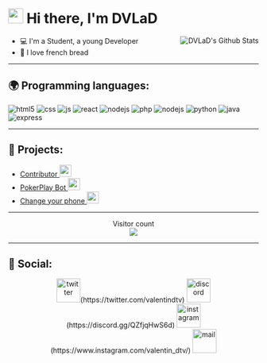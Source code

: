 <h1><img src="https://media1.tenor.com/images/f38bd4f0ae23b4d7d594c388ab4f09ed/tenor.gif?itemid=12359359" width="30"/> Hi there, I'm DVLaD</h1>

<img align="right" alt="DVLaD's Github Stats" src="https://github-readme-stats.vercel.app/api?username=einslen&show_icons=true&hide_border=true" />

- 💻 I'm a Student, a young Developer
- 🥖 I love french bread

---

## 🌍 Programming languages:
<p>
  <img alt="html5" src="https://img.shields.io/badge/-HTML5-E34F26?style=flat-square&logo=html5&logoColor=white" />
  <img alt="css" src="https://img.shields.io/badge/-CSS-00A6FF?style=flat-square&logo=css3&logoColor=white" />
  <img alt="js" src="https://img.shields.io/badge/-Javascript-FFEE00?style=flat-square&logo=javascript&logoColor=black" />
  <img alt="react" src="https://img.shields.io/badge/-React-45B8D8?style=flat-square&logo=react&logoColor=white" />
  <img alt="nodejs" src="https://img.shields.io/badge/-NodeJS-43853D?style=flat-square&logo=Node.js&logoColor=white" />
  <img alt="php" src="https://img.shields.io/badge/-PHP-FFB120?style=flat-square&logo=php&logoColor=white" />
  <img alt="nodejs" src="https://img.shields.io/badge/-NodeJS-43853D?style=flat-square&logo=Node.js&logoColor=white" />
  <img alt="python" src="https://img.shields.io/badge/-Python-21B500?style=flat-square&logo=python&logoColor=white" />
  <img alt="java" src="https://img.shields.io/badge/-Java-4495CF?style=flat-square&logo=java&logoColor=white" />
  <img alt="express" src="https://img.shields.io/badge/-EXPRESS-e3f52d?style=flat-square&logo=express&logoColor=black">
</p>

---

## 🚩 Projects:
- [Contributor <img src="https://static.formation.tech/formations/logos/889d72ed4da481c24ef573c9098b1a99.svg" width="24"/>](https://github.com/reactjs/hu.reactjs.org)
- [PokerPlay Bot <img src="https://pokerplay.fr/image/logo.jpeg" width="24"/>](https://pokerplay.fr)
- [Change your phone <img src="https://images.frandroid.com/wp-content/uploads/2017/07/illustration-sms.jpg" width="24"/>](https://github.com/EinSlen/changePhoneWalpaper)

---

<p align="center"> 
  Visitor count<br>
  <img src="https://profile-counter.glitch.me/EinSlen/count.svg" />
</p>

---

## 📱 Social:
<p align="center">
    <img alt="twitter" src="https://img.icons8.com/color/48/000000/twitter-circled--v1.png" width="48"/>(https://twitter.com/valentindtv)
    <img alt="discord" src="https://img.icons8.com/fluent/48/000000/discord-new-logo.png" width="48"/>(https://discord.gg/QZfjqHwS6d)
    <img alt="instagram" src="https://img.icons8.com/fluent/100/000000/instagram-new.png" width="48"/>(https://www.instagram.com/valentin_dtv/)
    <img alt="mail" src="https://img.icons8.com/emoji/48/000000/e-mail.png" width="48"/><a href="mailto:valentin.damlencour@gmail.com?subject=Demande de développement&body=Faîtes votre demande : "></a>
</p>
